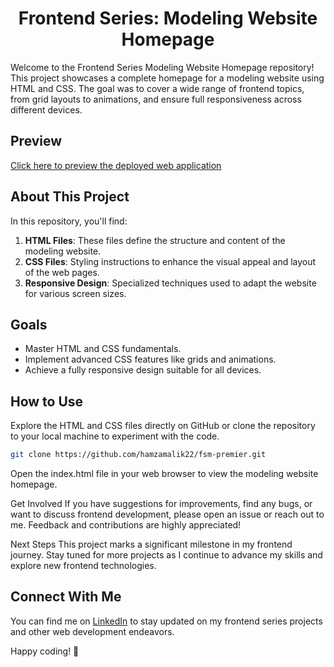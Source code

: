<div style="text-align: center;">
  <h1><strong>Frontend Series: Modeling Website Homepage</strong></h1>
</div>

Welcome to the Frontend Series Modeling Website Homepage repository! This project showcases a complete homepage for a modeling website using HTML and CSS. The goal was to cover a wide range of frontend topics, from grid layouts to animations, and ensure full responsiveness across different devices.

## Preview

[Click here to preview the deployed web application](https://hamzamalik22.github.io/fsm-premier/)

## About This Project

In this repository, you'll find:

1. **HTML Files**: These files define the structure and content of the modeling website.
2. **CSS Files**: Styling instructions to enhance the visual appeal and layout of the web pages.
3. **Responsive Design**: Specialized techniques used to adapt the website for various screen sizes.

## Goals

- Master HTML and CSS fundamentals.
- Implement advanced CSS features like grids and animations.
- Achieve a fully responsive design suitable for all devices.

## How to Use

Explore the HTML and CSS files directly on GitHub or clone the repository to your local machine to experiment with the code.

```bash
git clone https://github.com/hamzamalik22/fsm-premier.git
```

Open the index.html file in your web browser to view the modeling website homepage.

Get Involved
If you have suggestions for improvements, find any bugs, or want to discuss frontend development, please open an issue or reach out to me. Feedback and contributions are highly appreciated!

Next Steps
This project marks a significant milestone in my frontend journey. Stay tuned for more projects as I continue to advance my skills and explore new frontend technologies.

## Connect With Me

You can find me on [LinkedIn](https://www.linkedin.com/in/hamzamalik22) to stay updated on my frontend series projects and other web development endeavors.

Happy coding! 🌟

